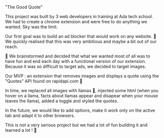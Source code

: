 "The Good Quote"

This project was built by 3 web developers in training at Ada tech school. We had to create a chrome extension and were free to do anything we wanted. Sky was the limit.

Our first goal was to build an ad blocker that would work on any website. 🎯 We quickly realised that this was very ambitious and maybe a bit out of our reach.

🧠 We brainstormed and decided that what we wanted most of all was to have fun and end each day with a functional version of our extension. Because it was so difficult to target ads, we decided to target images.

Our MVP : an extension that removes images and displays a quote using the "Quotes" API found on rapidapi.com 📜

In time, we replaced all images with llamas 🦙, injected some html (when you hover on a llama, facts about llamas appear and disapear when your mouse leaves the llama), added a toggle and styled the quotes.

In the future, we would like to add options, make it work only on the active tab and adapt it to other browsers.

This is not a very serious project but we had a lot of fun building it and learned a lot ! 🎉
